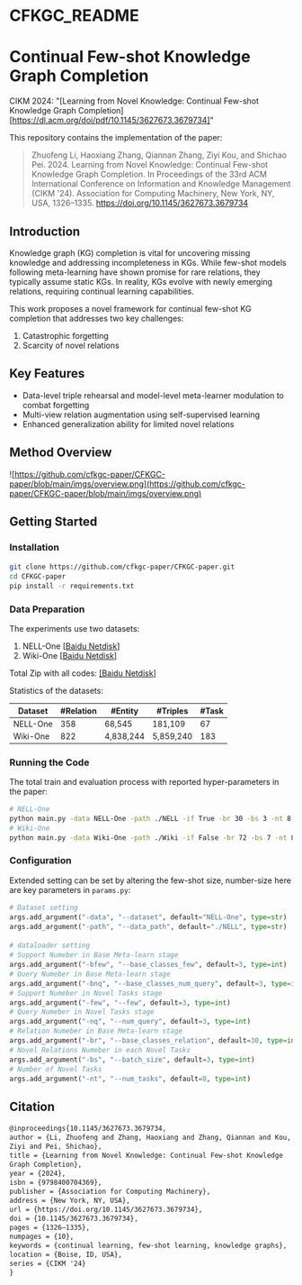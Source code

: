 # CFKGC_README

# Continual Few-shot Knowledge Graph Completion

CIKM 2024: "[Learning from Novel Knowledge: Continual Few-shot Knowledge Graph Completion][https://dl.acm.org/doi/pdf/10.1145/3627673.3679734]"

This repository contains the implementation of the paper:

> Zhuofeng Li, Haoxiang Zhang, Qiannan Zhang, Ziyi Kou, and Shichao Pei. 2024. Learning from Novel Knowledge: Continual Few-shot Knowledge Graph Completion. In Proceedings of the 33rd ACM International Conference on Information and Knowledge Management (CIKM '24). Association for Computing Machinery, New York, NY, USA, 1326–1335. https://doi.org/10.1145/3627673.3679734
> 

## Introduction

Knowledge graph (KG) completion is vital for uncovering missing knowledge and addressing incompleteness in KGs. While few-shot models following meta-learning have shown promise for rare relations, they typically assume static KGs. In reality, KGs evolve with newly emerging relations, requiring continual learning capabilities.

This work proposes a novel framework for continual few-shot KG completion that addresses two key challenges:

1. Catastrophic forgetting
2. Scarcity of novel relations

## Key Features

- Data-level triple rehearsal and model-level meta-learner modulation to combat forgetting
- Multi-view relation augmentation using self-supervised learning
- Enhanced generalization ability for limited novel relations

## Method Overview

![https://github.com/cfkgc-paper/CFKGC-paper/blob/main/imgs/overview.png](https://github.com/cfkgc-paper/CFKGC-paper/blob/main/imgs/overview.png)

## Getting Started

### Installation

```bash
git clone https://github.com/cfkgc-paper/CFKGC-paper.git
cd CFKGC-paper
pip install -r requirements.txt

```

### Data Preparation

The experiments use two datasets:

1. NELL-One [[Baidu Netdisk](https://pan.baidu.com/s/14ytl4goZCsVeWDIvmeTzeQ?pwd=gnn8)]
2. Wiki-One [[Baidu Netdisk](https://pan.baidu.com/s/17-0rwDYHJPaW9sfKv_sfFg?pwd=74xz)]

Total Zip with all codes: [[Baidu Netdisk]](https://pan.baidu.com/s/1Lo1a3KLMidLeNCTqZMCawA?pwd=pgnu)

Statistics of the datasets:

| Dataset | #Relation | #Entity | #Triples | #Task |
| --- | --- | --- | --- | --- |
| NELL-One | 358 | 68,545 | 181,109 | 67 |
| Wiki-One | 822 | 4,838,244 | 5,859,240 | 183 |

### Running the Code

The total train and evaluation process with reported hyper-parameters in the paper: 

```bash
# NELL-One
python main.py -data NELL-One -path ./NELL -if True -br 30 -bs 3 -nt 8 -l 0.1 -es_np 50
# Wiki-One
python main.py -data Wiki-One -path ./Wiki -if False -br 72 -bs 7 -nt 8 -l 1. -es_np 300
```

### Configuration

Extended setting can be set by altering the few-shot size, number-size here are key parameters in `params.py`:

```python
# Dataset setting
args.add_argument("-data", "--dataset", default="NELL-One", type=str)
args.add_argument("-path", "--data_path", default="./NELL", type=str)

# dataloader setting
# Support Numeber in Base Meta-learn stage
args.add_argument("-bfew", "--base_classes_few", default=3, type=int)
# Query Numeber in Base Meta-learn stage
args.add_argument("-bnq", "--base_classes_num_query", default=3, type=int)
# Support Numeber in Novel Tasks stage
args.add_argument("-few", "--few", default=3, type=int)
# Query Numeber in Novel Tasks stage
args.add_argument("-nq", "--num_query", default=3, type=int)
# Relation Numeber in Base Meta-learn stage
args.add_argument("-br", "--base_classes_relation", default=30, type=int)
# Novel Relations Numeber in each Novel Tasks
args.add_argument("-bs", "--batch_size", default=3, type=int)
# Number of Novel Tasks
args.add_argument("-nt", "--num_tasks", default=8, type=int)

```

## Citation

```
@inproceedings{10.1145/3627673.3679734,
author = {Li, Zhuofeng and Zhang, Haoxiang and Zhang, Qiannan and Kou, Ziyi and Pei, Shichao},
title = {Learning from Novel Knowledge: Continual Few-shot Knowledge Graph Completion},
year = {2024},
isbn = {9798400704369},
publisher = {Association for Computing Machinery},
address = {New York, NY, USA},
url = {https://doi.org/10.1145/3627673.3679734},
doi = {10.1145/3627673.3679734},
pages = {1326–1335},
numpages = {10},
keywords = {continual learning, few-shot learning, knowledge graphs},
location = {Boise, ID, USA},
series = {CIKM '24}
}

```
